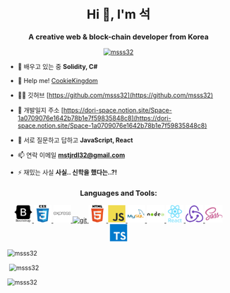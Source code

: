 <h1 align="center">Hi 👋, I'm 석</h1>
<h3 align="center">A creative web & block-chain developer from Korea</h3>

<p align="center"> <a href="https://github.com/ryo-ma/github-profile-trophy"><img src="https://github-profile-trophy.vercel.app/?username=msss32" alt="msss32" /></a> </p>

- 🌱 배우고 있는 중 **Solidity, C#**

- 🤝 Help me! [CookieKingdom](https://github.com/msss32/PersonalProject_CookieKingdom)

- 👨‍💻 깃허브 [https://github.com/msss32](https://github.com/msss32)

- 📝 개발일지 주소 [https://dori-space.notion.site/Space-1a0709076e1642b78b1e7f59835848c8](https://dori-space.notion.site/Space-1a0709076e1642b78b1e7f59835848c8)

- 💬 서로 질문하고 답하고 **JavaScript, React**

- 📫 연락 이메일 **mstjrdl32@gmail.com**

- ⚡ 재밌는 사실 **사실.. 신학을 했다는..?!**

<p align="center">
</p>

<h3 align="center">Languages and Tools:</h3>
<p align="center"> <a href="https://getbootstrap.com" target="_blank" rel="noreferrer"> <img src="https://raw.githubusercontent.com/devicons/devicon/master/icons/bootstrap/bootstrap-plain-wordmark.svg" alt="bootstrap" width="40" height="40"/> </a> <a href="https://www.w3schools.com/css/" target="_blank" rel="noreferrer"> <img src="https://raw.githubusercontent.com/devicons/devicon/master/icons/css3/css3-original-wordmark.svg" alt="css3" width="40" height="40"/> </a> <a href="https://expressjs.com" target="_blank" rel="noreferrer"> <img src="https://raw.githubusercontent.com/devicons/devicon/master/icons/express/express-original-wordmark.svg" alt="express" width="40" height="40"/> </a> <a href="https://git-scm.com/" target="_blank" rel="noreferrer"> <img src="https://www.vectorlogo.zone/logos/git-scm/git-scm-icon.svg" alt="git" width="40" height="40"/> </a> <a href="https://www.w3.org/html/" target="_blank" rel="noreferrer"> <img src="https://raw.githubusercontent.com/devicons/devicon/master/icons/html5/html5-original-wordmark.svg" alt="html5" width="40" height="40"/> </a> <a href="https://developer.mozilla.org/en-US/docs/Web/JavaScript" target="_blank" rel="noreferrer"> <img src="https://raw.githubusercontent.com/devicons/devicon/master/icons/javascript/javascript-original.svg" alt="javascript" width="40" height="40"/> </a> <a href="https://www.mysql.com/" target="_blank" rel="noreferrer"> <img src="https://raw.githubusercontent.com/devicons/devicon/master/icons/mysql/mysql-original-wordmark.svg" alt="mysql" width="40" height="40"/> </a> <a href="https://nodejs.org" target="_blank" rel="noreferrer"> <img src="https://raw.githubusercontent.com/devicons/devicon/master/icons/nodejs/nodejs-original-wordmark.svg" alt="nodejs" width="40" height="40"/> </a> <a href="https://reactjs.org/" target="_blank" rel="noreferrer"> <img src="https://raw.githubusercontent.com/devicons/devicon/master/icons/react/react-original-wordmark.svg" alt="react" width="40" height="40"/> </a> <a href="https://redux.js.org" target="_blank" rel="noreferrer"> <img src="https://raw.githubusercontent.com/devicons/devicon/master/icons/redux/redux-original.svg" alt="redux" width="40" height="40"/> </a> <a href="https://sass-lang.com" target="_blank" rel="noreferrer"> <img src="https://raw.githubusercontent.com/devicons/devicon/master/icons/sass/sass-original.svg" alt="sass" width="40" height="40"/> </a> <a href="https://www.typescriptlang.org/" target="_blank" rel="noreferrer"> <img src="https://raw.githubusercontent.com/devicons/devicon/master/icons/typescript/typescript-original.svg" alt="typescript" width="40" height="40"/> </a> </p>

<p><img align="center" src="https://github-readme-stats.vercel.app/api/top-langs?username=msss32&show_icons=true&locale=en&layout=compact" alt="msss32" /></p>

<p>&nbsp;<img align="center" src="https://github-readme-stats.vercel.app/api?username=msss32&show_icons=true&locale=en" alt="msss32" /></p>

<p><img align="center" src="https://github-readme-streak-stats.herokuapp.com/?user=msss32&" alt="msss32" /></p>

